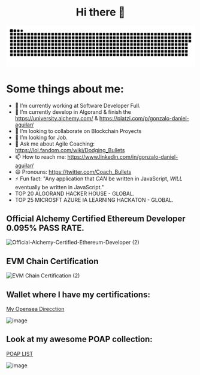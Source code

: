 <h1 align="center"> Hi there 👋 </h1> 

<a align="center" href=#><img src="contributions.svg"></a>

# Some things about me:

- 🔭 I’m currently working at Software Developer Full.
- 🌱 I’m currently develop in Algorand & finish the https://university.alchemy.com/ & https://platzi.com/p/gonzalo-daniel-aguilar/
- 👯 I’m looking to collaborate on Blockchain Proyects
- 🤔 I’m looking for Job.
- 💬 Ask me about Agile Coaching: https://lol.fandom.com/wiki/Dodging_Bullets
- 📫 How to reach me: https://www.linkedin.com/in/gonzalo-daniel-aguilar/
- 😄 Pronouns: https://twitter.com/Coach_Bullets
- ⚡ Fun fact: "Any application that *CAN* be written in JavaScript, *WILL* eventually be written in JavaScript."
- TOP 20 ALGORAND HACKER HOUSE - GLOBAL.
- TOP 25 MICROSFT AZURE IA LEARNING HACKATON - GLOBAL.

## Official Alchemy Certified Ethereum Developer 0.095% PASS RATE.

![Official-Alchemy-Certified-Ethereum-Developer (2)](https://github.com/user-attachments/assets/a4da3ed0-b012-40f8-a134-e1cbcaa96a10)

## EVM Chain Certification

<img width="1600" height="866" alt="EVM Chain Certification (2)" src="https://github.com/user-attachments/assets/6bab8754-8913-4fac-b581-84f7df6f55b4" />

## Wallet where I have my certifications:

[My Opensea Direcction](https://opensea.io/0x1655e80Ba41BF7106BA2bC9B032ED9Af26ae6E9e?status=all )

![image](https://github.com/user-attachments/assets/afa3825b-3d19-4d9f-b89f-185a13da4ba4)

## Look at my awesome POAP collection:


[POAP LIST](https://app.poap.xyz/scan/0x1655e80ba41bf7106ba2bc9b032ed9af26ae6e9e)

![image](https://github.com/user-attachments/assets/3c463f3b-297d-4b30-ad9a-18adb2802c28)

